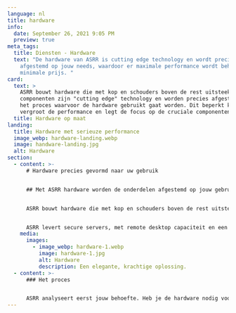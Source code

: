 ```yaml
---
language: nl
title: hardware
info:
  date: September 26, 2021 9:05 PM
  preview: true
meta_tags:
  title: Diensten - Hardware
  text: "De hardware van ASRR is cutting edge technology en wordt precies
    afgestemd op jouw needs, waardoor er maximale performance wordt behaalt voor
    minimale prijs. "
card:
  text: >
    ASRR bouwt hardware die met kop en schouders boven de rest uitsteekt. De
    componenten zijn "cutting edge" technology en worden precies afgestemd op
    het proces waarvoor de hardware gebruikt gaat worden. Dit beperkt kosten,
    vergroot de performance en legt de focus op de cruciale componenten.
  title: Hardware op maat
landing:
  title: Hardware met serieuze performance
  image_webp: hardware-landing.webp
  image: handware-landing.jpg
  alt: Hardware
section:
  - content: >-
      # Hardware precies gevormd naar uw gebruik


      ## Met ASRR hardware worden de onderdelen afgestemd op jouw gebruik, waardoor je nooit te veel betaalt.


      ASRR bouwt hardware die met kop en schouders boven de rest uitsteekt. De componenten zijn cutting edge technology en worden precies afgestemd op het proces waarvoor de hardware gebruikt gaat worden. Dit beperkt kosten, vergroot de performance en legt de focus op de cruciale componenten.


      ASRR levert secure servers, met remote desktop capaciteit en een 2 factor authenticatie login methode. Ook bouwen we krachtige workstations, gaming rigs en budget pc’s.
    media:
      images:
        - image_webp: hardware-1.webp
          image: hardware-1.jpg
          alt: Hardware
          description: Een elegante, krachtige oplossing.
  - content: >-
      ### Het proces


      ASRR analyseert eerst jouw behoefte. Heb je de hardware nodig voor zware grafische zaken zoals BIM/CAD of ander 3D werk? Dan zorgen wij voor een zware grafische kaart. Is jouw werk meer gefocust op zaken die afhangen van een hoge CPU-snelheid, dan zorgen wij voor een sterke processor. Hierbij is er soms niet eens een grafische kaart nodig, waardoor er kosten kunnen worden bespaard of er komt extra budget vrij voor de componenten die er wel toe doen in uw situatie. Dit alles wordt geleverd in een strakke, moderne case, waardoor uw werkplek of server er hypermodern uit ziet. Door deze aanpak kan er tegen een scherpe prijs de beste performance geleverd worden en je betaalt niet voor onnodige componenten. Voor [NWO](https://asrr.nl/portfolio/nwo) hebben wij een supercomputer gebouwd waarop zowel interne als externe werknemers konden samenwerken alsof zij op dezelfde locatie zaten.
---
```

